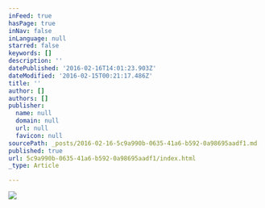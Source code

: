 ```yaml
---
inFeed: true
hasPage: true
inNav: false
inLanguage: null
starred: false
keywords: []
description: ''
datePublished: '2016-02-16T14:01:23.903Z'
dateModified: '2016-02-15T00:21:17.486Z'
title: ''
author: []
authors: []
publisher:
  name: null
  domain: null
  url: null
  favicon: null
sourcePath: _posts/2016-02-16-5c9a990b-0635-41a6-b592-0a98695aadf1.md
published: true
url: 5c9a990b-0635-41a6-b592-0a98695aadf1/index.html
_type: Article

---
```

![](https://the-grid-user-content.s3-us-west-2.amazonaws.com/9720ba8d-b034-4559-ae0f-41c794494dbe.jpg)